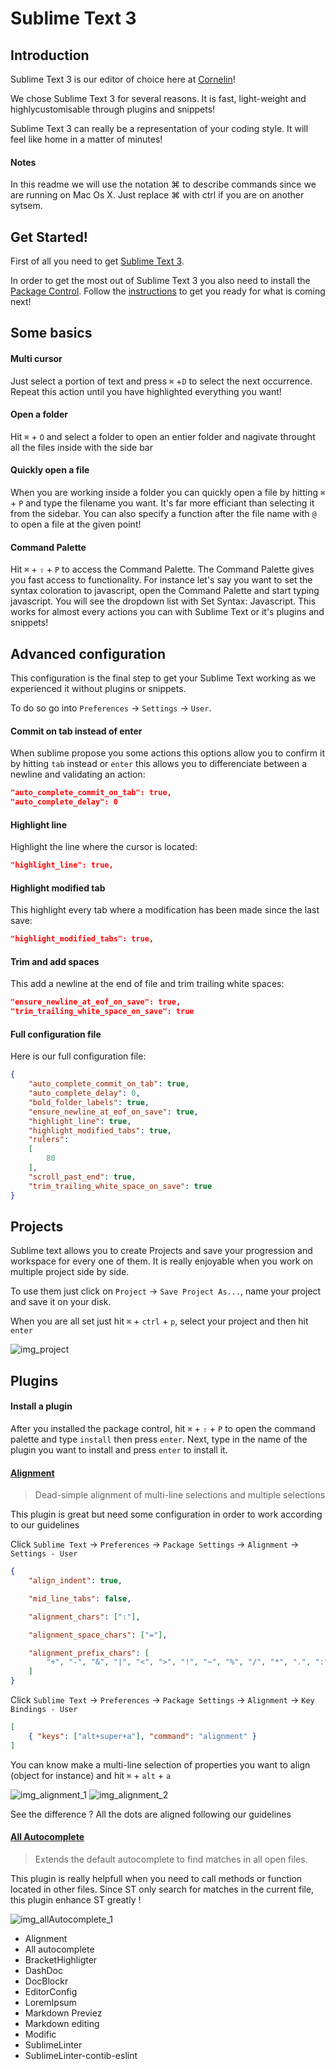 # Sublime Text 3

## Introduction

Sublime Text 3 is our editor of choice here at [Cornelin]!

We chose Sublime Text 3 for several reasons. It is fast, light-weight and highlycustomisable through plugins and snippets!

Sublime Text 3 can really be a representation of your coding style. It will feel like home in a matter of minutes!

#### Notes

In this readme we will use the notation ⌘ to describe commands since we are running on Mac Os X. Just replace ⌘ with ctrl if you are on another sytsem.

## Get Started!

First of all you need to get [Sublime Text 3].

In order to get the most out of Sublime Text 3 you also need to install the [Package Control]. Follow the [instructions] to get you ready for what is coming next!

## Some basics

#### Multi cursor

Just select a portion of text and press `⌘` +`D` to select the next occurrence. Repeat this action until you have highlighted everything you want!

#### Open a folder

Hit `⌘` + `O` and select a folder to open an entier folder and nagivate throught all the files inside with the side bar

#### Quickly open a file

When you are working inside a folder you can quickly open a file by hitting `⌘` + `P` and type the filename you want. It's far more efficiant than selecting it from the sidebar. You can also specify a function after the file name with `@` to open a file at the given point!

#### Command Palette

Hit `⌘` + `⇧` + `P` to access the Command Palette. The Command Palette gives you fast access to functionality. For instance let's say you want to set the syntax coloration to javascript, open the Command Palette and start typing javascript. You will see the dropdown list with Set Syntax: Javascript. This works for almost every actions you can with Sublime Text or it's plugins and snippets!

## Advanced configuration

This configuration is the final step to get your Sublime Text working as we experienced it without plugins or snippets.

To do so go into `Preferences` -> `Settings` -> `User`.

#### Commit on tab instead of enter
When sublime propose you some actions this options allow you to confirm it by hitting `tab` instead or `enter` this allows you to differenciate between a newline and validating an action:

```json
"auto_complete_commit_on_tab": true,
"auto_complete_delay": 0
```

#### Highlight line
Highlight the line where the cursor is located:

``` json
"highlight_line": true,
```

#### Highlight modified tab
This highlight every tab where a modification has been made since the last save:

``` json
"highlight_modified_tabs": true,
```

#### Trim and add spaces
This add a newline at the end of file and trim trailing white spaces:

``` json
"ensure_newline_at_eof_on_save": true,
"trim_trailing_white_space_on_save": true
```

#### Full configuration file
Here is our full configuration file:
``` json
{
    "auto_complete_commit_on_tab": true,
    "auto_complete_delay": 0,
    "bold_folder_labels": true,
    "ensure_newline_at_eof_on_save": true,
    "highlight_line": true,
    "highlight_modified_tabs": true,
    "rulers":
    [
        80
    ],
    "scroll_past_end": true,
    "trim_trailing_white_space_on_save": true
}
```

## Projects

Sublime text allows you to create Projects and save your progression and workspace for every one of them. It is really enjoyable when you work on multiple project side by side.

To use them just click on `Project` -> `Save Project As...`, name your project and save it on your disk.

When you are all set just hit `⌘` + `ctrl` + `p`, select your project and then hit `enter`

![img_project]

## Plugins

#### Install a plugin
After you installed the package control, hit `⌘` + `⇧` + `P` to open the command palette and type `install` then press `enter`. Next, type in the name of the plugin you want to install and press `enter` to install it.

#### [Alignment]
> Dead-simple alignment of multi-line selections and multiple selections

This plugin is great but need some configuration in order to work according to our guidelines

Click `Sublime Text` -> `Preferences` -> `Package Settings` -> `Alignment` -> `Settings - User`

```json
{
    "align_indent": true,

    "mid_line_tabs": false,

    "alignment_chars": [":"],

    "alignment_space_chars": ["="],

    "alignment_prefix_chars": [
        "+", "-", "&", "|", "<", ">", "!", "~", "%", "/", "*", ".", ":"
    ]
}
```

Click `Sublime Text` -> `Preferences` -> `Package Settings` -> `Alignment` -> `Key Bindings - User`

```json
[
    { "keys": ["alt+super+a"], "command": "alignment" }
]
```

You can know make a multi-line selection of properties you want to align (object for instance) and hit `⌘` + `alt` + `a`

![img_alignment_1] ![img_alignment_2]

See the difference ? All the dots are aligned following our guidelines

#### [All Autocomplete]
> Extends the default autocomplete to find matches in all open files.

This plugin is really helpfull when you need to call methods or function located in other files. Since ST only search for matches in the current file, this plugin enhance ST greatly !

![img_allAutocomplete_1]





- Alignment
- All autocomplete
- BracketHighligter
- DashDoc
- DocBlockr
- EditorConfig
- LoremIpsum
- Markdown Previez
- Markdown editing
- Modific
- SublimeLinter
- SublimeLinter-contib-eslint

[Cornelin]:https://github.com/Cornelin
[Sublime Text 3]:http://www.sublimetext.com/3
[Package Control]:https://packagecontrol.io/
[instructions]:https://packagecontrol.io/installation
[Alignment]:https://packagecontrol.io/packages/Alignment
[All Autocomplete]:https://packagecontrol.io/packages/All%20Autocomplete

[img_project]:https://github.com/Cornelin/Env/blob/master/img/project.png
[img_alignment_1]:https://github.com/Cornelin/Env/blob/master/img/alignment_1.png
[img_alignment_2]:https://github.com/Cornelin/Env/blob/master/img/alignment_2.png
[img_allAutocomplete_1]:https://github.com/Cornelin/Env/blob/master/img/allAutocomplete_1.png
